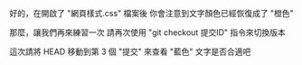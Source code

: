 好的，在開啟了 "網頁樣式.css" 檔案後
你會注意到文字顏色已經恢復成了 "橙色" 

那麼，讓我們再來練習一次
請再次使用 "git checkout 提交ID" 指令來切換版本

這次請將 HEAD 移動到第 3 個 "提交"
來查看 "藍色" 文字是否合適吧